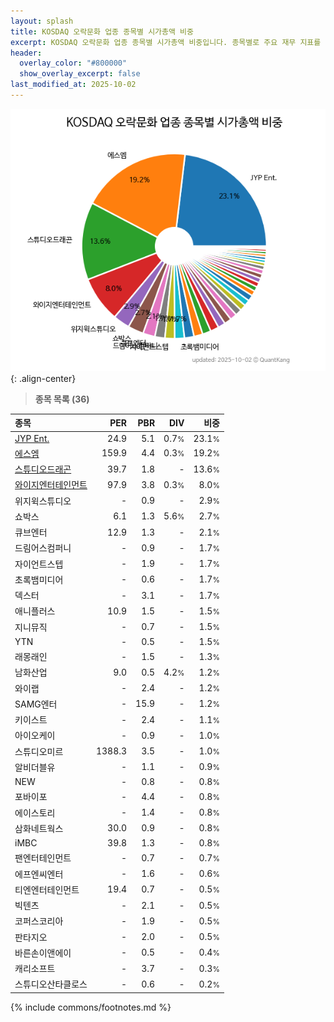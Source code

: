```yaml
---
layout: splash
title: KOSDAQ 오락문화 업종 종목별 시가총액 비중
excerpt: KOSDAQ 오락문화 업종 종목별 시가총액 비중입니다. 종목별로 주요 재무 지표를 함께 표시합니다.
header:
  overlay_color: "#800000"
  show_overlay_excerpt: false
last_modified_at: 2025-10-02
---
```



![KOSDAQ 오락문화 업종 종목별 시가총액 비중](/stats/sector/images/kosdaq_업종_오락문화_종목.png){: .align-center}


> **종목 목록 (36)**<a id="list"></a>

| **종목** | **PER** | **PBR** | **DIV** | **비중** |
| :------- | ------: | ------: | ------: | -------: |
| [JYP Ent.](/035900/) | 24.9 | 5.1 | 0.7<small>%</small> | 23.1<small>%</small> |
| [에스엠](/041510/) | 159.9 | 4.4 | 0.3<small>%</small> | 19.2<small>%</small> |
| [스튜디오드래곤](/253450/) | 39.7 | 1.8 | - | 13.6<small>%</small> |
| [와이지엔터테인먼트](/122870/) | 97.9 | 3.8 | 0.3<small>%</small> | 8.0<small>%</small> |
| 위지윅스튜디오 | - | 0.9 | - | 2.9<small>%</small> |
| 쇼박스 | 6.1 | 1.3 | 5.6<small>%</small> | 2.7<small>%</small> |
| 큐브엔터 | 12.9 | 1.3 | - | 2.1<small>%</small> |
| 드림어스컴퍼니 | - | 0.9 | - | 1.7<small>%</small> |
| 자이언트스텝 | - | 1.9 | - | 1.7<small>%</small> |
| 초록뱀미디어 | - | 0.6 | - | 1.7<small>%</small> |
| 덱스터 | - | 3.1 | - | 1.7<small>%</small> |
| 애니플러스 | 10.9 | 1.5 | - | 1.5<small>%</small> |
| 지니뮤직 | - | 0.7 | - | 1.5<small>%</small> |
| YTN | - | 0.5 | - | 1.5<small>%</small> |
| 래몽래인 | - | 1.5 | - | 1.3<small>%</small> |
| 남화산업 | 9.0 | 0.5 | 4.2<small>%</small> | 1.2<small>%</small> |
| 와이랩 | - | 2.4 | - | 1.2<small>%</small> |
| SAMG엔터 | - | 15.9 | - | 1.2<small>%</small> |
| 키이스트 | - | 2.4 | - | 1.1<small>%</small> |
| 아이오케이 | - | 0.9 | - | 1.0<small>%</small> |
| 스튜디오미르 | 1388.3 | 3.5 | - | 1.0<small>%</small> |
| 알비더블유 | - | 1.1 | - | 0.9<small>%</small> |
| NEW | - | 0.8 | - | 0.8<small>%</small> |
| 포바이포 | - | 4.4 | - | 0.8<small>%</small> |
| 에이스토리 | - | 1.4 | - | 0.8<small>%</small> |
| 삼화네트웍스 | 30.0 | 0.9 | - | 0.8<small>%</small> |
| iMBC | 39.8 | 1.3 | - | 0.8<small>%</small> |
| 팬엔터테인먼트 | - | 0.7 | - | 0.7<small>%</small> |
| 에프엔씨엔터 | - | 1.6 | - | 0.6<small>%</small> |
| 티엔엔터테인먼트 | 19.4 | 0.7 | - | 0.5<small>%</small> |
| 빅텐츠 | - | 2.1 | - | 0.5<small>%</small> |
| 코퍼스코리아 | - | 1.9 | - | 0.5<small>%</small> |
| 판타지오 | - | 2.0 | - | 0.5<small>%</small> |
| 바른손이앤에이 | - | 0.5 | - | 0.4<small>%</small> |
| 캐리소프트 | - | 3.7 | - | 0.3<small>%</small> |
| 스튜디오산타클로스 | - | 0.6 | - | 0.2<small>%</small> |

{% include commons/footnotes.md %}
